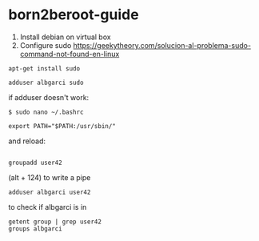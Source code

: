 # born2beroot-guide

1. Install debian on virtual box
2. Configure sudo https://geekytheory.com/solucion-al-problema-sudo-command-not-found-en-linux
```
apt-get install sudo

adduser albgarci sudo
```
if adduser doesn't work:
```
$ sudo nano ~/.bashrc

export PATH="$PATH:/usr/sbin/"
```
and reload: 
```source ~/.bashrc
```

```
groupadd user42
```
(alt + 124) to write a pipe

```
adduser albgarci user42
```
to check if albgarci is in 
```
getent group | grep user42
groups albgarci
```
